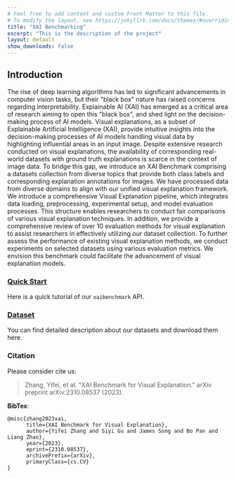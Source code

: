 ```yaml
---
# Feel free to add content and custom Front Matter to this file.
# To modify the layout, see https://jekyllrb.com/docs/themes/#overriding-theme-defaults
title: "XAI Benchmarking"
excerpt: "This is the description of the project"
layout: default
show_downloads: false
---
```


## Introduction
The rise of deep learning algorithms has led to significant advancements in computer vision tasks, 
but their "black box" nature has raised concerns regarding interpretability. 
Explainable AI (XAI) has emerged as a critical area of research aiming to open this "black box", 
and shed light on the decision-making process of AI models. 
Visual explanations, as a subset of Explainable Artificial Intelligence (XAI), 
provide intuitive insights into the decision-making processes of AI models handling visual data by highlighting influential areas in an input image. 
Despite extensive research conducted on visual explanations, 
the availability of corresponding real-world datasets with ground truth explanations is scarce in the context of image data. 
To bridge this gap, we introduce an XAI Benchmark comprising a datasets collection from diverse topics 
that provide both class labels and corresponding explanation annotations for images. 
We have processed data from diverse domains to align with our unified visual explanation framework. 
We introduce a comprehensive Visual Explanation pipeline, 
which integrates data loading, preprocessing, experimental setup, and model evaluation processes. 
This structure enables researchers to conduct fair comparisons of various visual explanation techniques. 
In addition, we provide a comprehensive review of over 10 evaluation methods for visual explanation to assist researchers in effectively utilizing our dataset collection. 
To further assess the performance of existing visual explanation methods, we conduct experiments on selected datasets using various evaluation metrics. 
We envision this benchmark could facilitate the advancement of visual explanation models.

### [Quick Start](./quick_start)
Here is a quick tutorial of our `xaibenchmark` API.

### [Dataset](./dataset)
You can find detailed description about our datasets and download them here.

### Citation
Please consider cite us: 

> Zhang, Yifei, et al. "XAI Benchmark for Visual Explanation." arXiv preprint arXiv:2310.08537 (2023).

**BibTex**: 
```
@misc{zhang2023xai,
      title={XAI Benchmark for Visual Explanation}, 
      author={Yifei Zhang and Siyi Gu and James Song and Bo Pan and Liang Zhao},
      year={2023},
      eprint={2310.08537},
      archivePrefix={arXiv},
      primaryClass={cs.CV}
}
```
